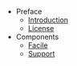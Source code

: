 - Preface
  - [Introduction](/)
  - [License](/pages/license)
- Components
  - [Facile](/pages/components/facile)
  - [Support](/pages/components/support)

&nbsp;
